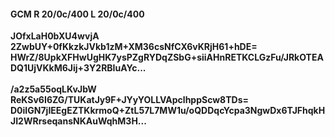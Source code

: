 #### GCM R 20/0c/400 L 20/0c/400
**JOfxLaH0bXU4wvjA**<br/>**2ZwbUY+0fKkzkJVkb1zM+XM36csNfCX6vKRjH61+hDE=**<br/>**HWrZ/8UpkXFHwUgHK7ysPZgRYDqZSbG+siiAHnRETKCLGzFu/JRkOTEADQ1UjVKkM6Jij+3Y2RBIuAYc...**<br/><br/>
**/a2z5a55oqLKvJbW**<br/>**ReKSv6I6ZG/TUKatJy9F+JYyYOLLVApclhppScw8TDs=**<br/>**D0iIGN7jIEEgEZTKkrmoQ+ZtL57L7MW1u/oQDDqcYcpa3NgwDx6TJFhqkHJI2WRrseqansNKAuWqhM3H...**